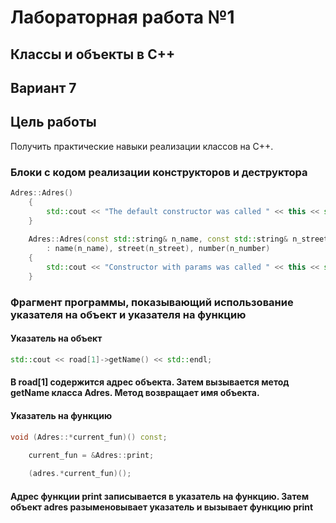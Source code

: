 
# Лабораторная работа №1 #

## Классы и объекты в С++ ##

## Вариант 7 ##
 

## Цель работы ##
Получить практические навыки реализации классов на С++.


### Блоки с кодом реализации конструкторов и деструктора ###
```c++
Adres::Adres()
	{ 
		std::cout << "The default constructor was called " << this << std::endl;
	}
	
	Adres::Adres(const std::string& n_name, const std::string& n_street, const int n_number) 
		: name(n_name), street(n_street), number(n_number)
	{
		std::cout << "Constructor with params was called " << this << std::endl;
	}

```

### Фрагмент программы, показывающий использование указателя на объект и указателя на функцию ###

#### Указатель на объект ####

```c++
std::cout << road[1]->getName() << std::endl;
```

#### В road[1] содержится адрес объекта. Затем вызывается метод getName класса Adres. Метод возвращает имя объекта. ####

#### Указатель на функцию ####

```c++
void (Adres::*current_fun)() const;
	
	current_fun = &Adres::print;

	(adres.*current_fun)();
```

#### Адрес функции print записывается в указатель на функцию. Затем объект adres разыменовывает указатель и вызывает функцию print ####
